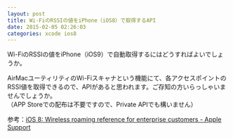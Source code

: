 ```yaml
---
layout: post
title: Wi-FiのRSSIの値をiPhone（iOS8）で取得するAPI
date: 2015-02-05 02:26:03
categories: xcode ios8
---
```

<!-- {% raw %} -->
<p>Wi-FiのRSSIの値をiPhone（iOS9）で自動取得するにはどうすればよいでしょうか。</p>

<p>AirMacユーティリティのWi-Fiスキャナという機能にて、各アクセスポイントのRSSI値を取得できるので、APIがあると思われます。ご存知の方いらっしゃいませんでしょうか。<br>
（APP Storeでの配布は不要ですので、Private APIでも構いません）</p>

<p>参考：<a href="http://support.apple.com/en-us/HT203068" rel="nofollow">iOS 8: Wireless roaming reference for enterprise customers - Apple Support</a></p>
<!-- {% endraw %} -->
